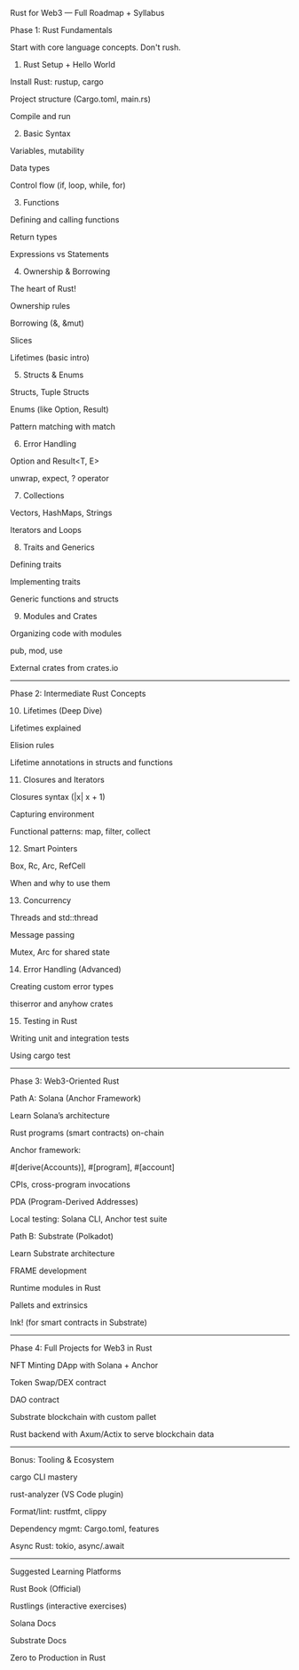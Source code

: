 
Rust for Web3 — Full Roadmap + Syllabus

Phase 1: Rust Fundamentals

Start with core language concepts. Don't rush.

1. Rust Setup + Hello World

Install Rust: rustup, cargo

Project structure (Cargo.toml, main.rs)

Compile and run


2. Basic Syntax

Variables, mutability

Data types

Control flow (if, loop, while, for)


3. Functions

Defining and calling functions

Return types

Expressions vs Statements


4. Ownership & Borrowing

The heart of Rust!

Ownership rules

Borrowing (&, &mut)

Slices

Lifetimes (basic intro)


5. Structs & Enums

Structs, Tuple Structs

Enums (like Option, Result)

Pattern matching with match


6. Error Handling

Option<T> and Result<T, E>

unwrap, expect, ? operator


7. Collections

Vectors, HashMaps, Strings

Iterators and Loops


8. Traits and Generics

Defining traits

Implementing traits

Generic functions and structs


9. Modules and Crates

Organizing code with modules

pub, mod, use

External crates from crates.io



---

Phase 2: Intermediate Rust Concepts

10. Lifetimes (Deep Dive)

Lifetimes explained

Elision rules

Lifetime annotations in structs and functions


11. Closures and Iterators

Closures syntax (|x| x + 1)

Capturing environment

Functional patterns: map, filter, collect


12. Smart Pointers

Box, Rc, Arc, RefCell

When and why to use them


13. Concurrency

Threads and std::thread

Message passing

Mutex, Arc for shared state


14. Error Handling (Advanced)

Creating custom error types

thiserror and anyhow crates


15. Testing in Rust

Writing unit and integration tests

Using cargo test



---

Phase 3: Web3-Oriented Rust

Path A: Solana (Anchor Framework)

Learn Solana’s architecture

Rust programs (smart contracts) on-chain

Anchor framework:

#[derive(Accounts)], #[program], #[account]

CPIs, cross-program invocations

PDA (Program-Derived Addresses)


Local testing: Solana CLI, Anchor test suite


Path B: Substrate (Polkadot)

Learn Substrate architecture

FRAME development

Runtime modules in Rust

Pallets and extrinsics

Ink! (for smart contracts in Substrate)



---

Phase 4: Full Projects for Web3 in Rust

NFT Minting DApp with Solana + Anchor

Token Swap/DEX contract

DAO contract

Substrate blockchain with custom pallet

Rust backend with Axum/Actix to serve blockchain data



---

Bonus: Tooling & Ecosystem

cargo CLI mastery

rust-analyzer (VS Code plugin)

Format/lint: rustfmt, clippy

Dependency mgmt: Cargo.toml, features

Async Rust: tokio, async/.await



---

Suggested Learning Platforms

Rust Book (Official)

Rustlings (interactive exercises)

Solana Docs

Substrate Docs

Zero to Production in Rust
